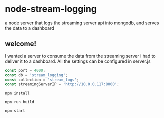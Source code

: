 # node-stream-logging
a node server that logs the streaming server api into mongodb, and serves the data to a dashboard

## welcome!
I wanted a server to consume the data from the streaming server i had to deliver it to a dashboard. All the settings can be configured in server.js

```javascript
const port = 4000;
const db = 'stream_logging';
const collection = 'stream_logs';
const streamingServerIP = 'http://10.0.0.117:8000';
```

```
npm install
```

```
npm run build
```

```
npm start
```
